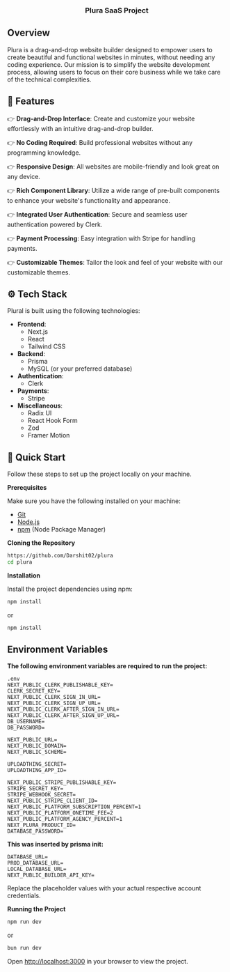<h3 align="center">Plura SaaS Project </h3>

## Overview
Plura is a drag-and-drop website builder designed to empower users to create beautiful and functional websites in minutes, without needing any coding experience. Our mission is to simplify the website development process, allowing users to focus on their core business while we take care of the technical complexities.

## <a name="features">🔋 Features</a>

👉 **Drag-and-Drop Interface**: Create and customize your website effortlessly with an intuitive drag-and-drop builder.

👉 **No Coding Required**: Build professional websites without any programming knowledge.

👉 **Responsive Design**: All websites are mobile-friendly and look great on any device.

👉 **Rich Component Library**: Utilize a wide range of pre-built components to enhance your website's functionality and appearance.

👉 **Integrated User Authentication**: Secure and seamless user authentication powered by Clerk.

👉 **Payment Processing**: Easy integration with Stripe for handling payments.

👉 **Customizable Themes**: Tailor the look and feel of your website with our customizable themes.

## <a name="tech-stack">⚙️ Tech Stack</a>

Plural is built using the following technologies:
- **Frontend**: 
  - Next.js
  - React
  - Tailwind CSS
- **Backend**:
  - Prisma
  - MySQL (or your preferred database)
- **Authentication**:
  - Clerk
- **Payments**:
  - Stripe
- **Miscellaneous**:
  - Radix UI
  - React Hook Form
  - Zod
  - Framer Motion
 
## <a name="quick-start">🤸 Quick Start</a>

Follow these steps to set up the project locally on your machine.

**Prerequisites**

Make sure you have the following installed on your machine:

- [Git](https://git-scm.com/)
- [Node.js](https://nodejs.org/en)
- [npm](https://www.npmjs.com/) (Node Package Manager)

**Cloning the Repository**

```bash
https://github.com/Darshit02/plura
cd plura
```

**Installation**

Install the project dependencies using npm:

```bash
npm install
```
or

```bash
npm install
```

## Environment Variables

**The following environment variables are required to run the project:**
```
.env
NEXT_PUBLIC_CLERK_PUBLISHABLE_KEY=
CLERK_SECRET_KEY=
NEXT_PUBLIC_CLERK_SIGN_IN_URL=
NEXT_PUBLIC_CLERK_SIGN_UP_URL=
NEXT_PUBLIC_CLERK_AFTER_SIGN_IN_URL=
NEXT_PUBLIC_CLERK_AFTER_SIGN_UP_URL=
DB_USERNAME=
DB_PASSWORD=

NEXT_PUBLIC_URL=
NEXT_PUBLIC_DOMAIN=
NEXT_PUBLIC_SCHEME=

UPLOADTHING_SECRET=
UPLOADTHING_APP_ID=

NEXT_PUBLIC_STRIPE_PUBLISHABLE_KEY=
STRIPE_SECRET_KEY=
STRIPE_WEBHOOK_SECRET=
NEXT_PUBLIC_STRIPE_CLIENT_ID=
NEXT_PUBLIC_PLATFORM_SUBSCRIPTION_PERCENT=1
NEXT_PUBLIC_PLATFORM_ONETIME_FEE=2
NEXT_PUBLIC_PLATFORM_AGENCY_PERCENT=1
NEXT_PLURA_PRODUCT_ID=
DATABASE_PASSWORD=
```

**This was inserted by prisma init:**

```
DATABASE_URL=
PROD_DATABASE_URL=
LOCAL_DATABASE_URL=
NEXT_PUBLIC_BUILDER_API_KEY=
```


Replace the placeholder values with your actual respective account credentials. 

**Running the Project**

```bash
npm run dev
```
or

```bash
bun run dev
```


Open [http://localhost:3000](http://localhost:3000) in your browser to view the project.

